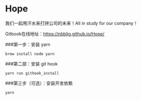 # Hope

我们一起用汗水来打拼公司的未来！All in study for our company！

Gitbook在线地址：https://nbblig.github.io/Hope/

###第一步：安装 yarn
```shell script
brew install node yarn
```
###第二部：安装 git hook
```shell script
yarn run githook_install
```
###第三步（可选）：安装开发依赖
```shell script
yarn
```